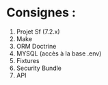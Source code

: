 # Consignes :

1. Projet Sf (7.2.x)
2. Make
3. ORM Doctrine
4. MYSQL (accès à la base .env)
5. Fixtures
6. Security Bundle
7. API
